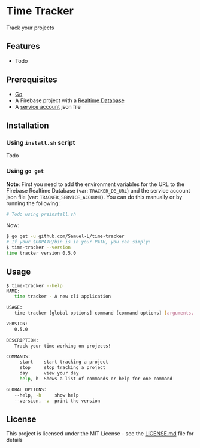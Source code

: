 # Time Tracker
Track your projects

## Features

* Todo

## Prerequisites
* [Go](https://golang.org/)
* A Firebase project with a [Realtime Database](https://firebase.google.com/docs/database/)
* A [service account](https://developers.google.com/identity/protocols/OAuth2ServiceAccount) json file

## Installation
### Using `install.sh` script
Todo

### Using `go get`
**Note**: First you need to add the environment variables for the URL to the Firebase Realtime Database (var: `TRACKER_DB_URL`) and the service account json file (var: `TRACKER_SERVICE_ACCOUNT`). You can do this manually or by running the following:
```bash
# Todo using preinstall.sh
```
Now:
```bash
$ go get -u github.com/Samuel-L/time-tracker
# If your $GOPATH/bin is in your PATH, you can simply:
$ time-tracker --version
time tracker version 0.5.0
```

## Usage
```bash
$ time-tracker --help
NAME:
   time tracker - A new cli application

USAGE:
   time-tracker [global options] command [command options] [arguments...]

VERSION:
   0.5.0

DESCRIPTION:
   Track your time working on projects!

COMMANDS:
     start    start tracking a project
     stop     stop tracking a project
     day      view your day
     help, h  Shows a list of commands or help for one command

GLOBAL OPTIONS:
   --help, -h     show help
   --version, -v  print the version
```

## License
This project is licensed under the MIT License - see the [LICENSE.md](LICENSE.md) file for details
